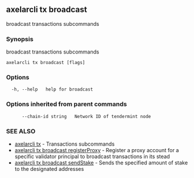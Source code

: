 ## axelarcli tx broadcast

broadcast transactions subcommands

### Synopsis

broadcast transactions subcommands

```
axelarcli tx broadcast [flags]
```

### Options

```
  -h, --help   help for broadcast
```

### Options inherited from parent commands

```
      --chain-id string   Network ID of tendermint node
```

### SEE ALSO

- [axelarcli tx](axelarcli_tx.md)	 - Transactions subcommands
- [axelarcli tx broadcast registerProxy](axelarcli_tx_broadcast_registerProxy.md)	 - Register a proxy account for a specific validator principal to broadcast transactions in its stead
- [axelarcli tx broadcast sendStake](axelarcli_tx_broadcast_sendStake.md)	 - Sends the specified amount of stake to the designated addresses
